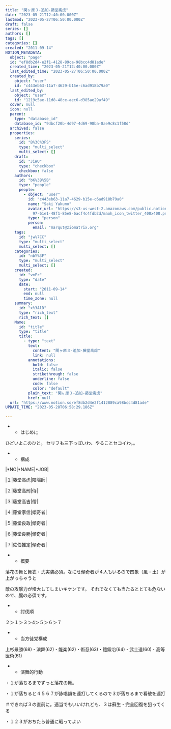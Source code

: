 ```yaml
---
title: "関ヶ原３-追加-藤堂高虎"
date: "2023-05-21T12:40:00.000Z"
lastmod: "2023-05-27T06:50:00.000Z"
draft: false
series: []
authors: []
tags: []
categories: []
created: "2011-09-14"
NOTION_METADATA:
  object: "page"
  id: "ef8db2d4-e2f1-4128-89ca-98bcc4d81ade"
  created_time: "2023-05-21T12:40:00.000Z"
  last_edited_time: "2023-05-27T06:50:00.000Z"
  created_by:
    object: "user"
    id: "c443eb63-11a7-4629-b15e-c6ad918b79a0"
  last_edited_by:
    object: "user"
    id: "1219c5ae-11d8-48ce-aec6-d385ae29af49"
  cover: null
  icon: null
  parent:
    type: "database_id"
    database_id: "9dbcf20b-4d97-4d69-98ba-8ae9c8c1f58d"
  archived: false
  properties:
    series:
      id: "B%3C%3FS"
      type: "multi_select"
      multi_select: []
    draft:
      id: "JiWU"
      type: "checkbox"
      checkbox: false
    authors:
      id: "bK%3B%5B"
      type: "people"
      people:
        - object: "user"
          id: "c443eb63-11a7-4629-b15e-c6ad918b79a0"
          name: "Saki Yakumo"
          avatar_url: "https://s3-us-west-2.amazonaws.com/public.notion-static.com/3ad1c4\
            97-61e1-48f1-85e8-6acf4c4fdb2d/maoh_icon_twitter_400x400.png"
          type: "person"
          person:
            email: "marqut@ziomatrix.org"
    tags:
      id: "jw%7CC"
      type: "multi_select"
      multi_select: []
    categories:
      id: "nbY%3F"
      type: "multi_select"
      multi_select: []
    created:
      id: "vmFr"
      type: "date"
      date:
        start: "2011-09-14"
        end: null
        time_zone: null
    summary:
      id: "x%3AlD"
      type: "rich_text"
      rich_text: []
    Name:
      id: "title"
      type: "title"
      title:
        - type: "text"
          text:
            content: "関ヶ原３-追加-藤堂高虎"
            link: null
          annotations:
            bold: false
            italic: false
            strikethrough: false
            underline: false
            code: false
            color: "default"
          plain_text: "関ヶ原３-追加-藤堂高虎"
          href: null
  url: "https://www.notion.so/ef8db2d4e2f1412889ca98bcc4d81ade"
UPDATE_TIME: "2023-05-28T06:58:29.186Z"

---
```

<link rel="stylesheet" href="https://cdn.jsdelivr.net/npm/katex@0.16.2/dist/katex.min.css" integrity="sha384-bYdxxUwYipFNohQlHt0bjN/LCpueqWz13HufFEV1SUatKs1cm4L6fFgCi1jT643X" crossorigin="anonymous">

- * はじめに

ひどいよこのひと。 セリフも三下っぽいわ、やることセコイわ。。

- * 構成

|*NO|*NAME|*JOB|


|１|藤堂高虎|陰陽師|


|２|藤堂高刑|侍|


|３|藤堂高吉|僧|


|４|藤堂家信|傾奇者|


|５|藤堂良政|傾奇者|


|６|藤堂良勝|傾奇者|


|７|佐伯推定|傾奇者|

- * 概要

落花の舞と舞衣・弐実装必須。なにせ傾奇者が４人もいるので四象（風・土）が上がっちゃうと


敵の攻撃力が増大してしまいキケンです。 それでなくても当たるととても危ないので、朧の必須です。

- * 討伐順

２＞１＞３＞4＞５＞６＞７

- * 当方徒党構成

上杉景勝(68)・演舞(62)・能楽(62)・術忍(63)・鎧鍛冶(64)・武士道(60)・高等医術(61)

- * 演舞的行動

・１が落ちるまでずっと落花の舞。


・１が落ちると４５６７が詠唱韻を連打してくるので３が落ちるまで看破を連打


＃できれば３の直前に。適当でもいいけれども、３は蘇生・完全回復を狙ってくる


・１２３がおちたら普通に戦ってよい

